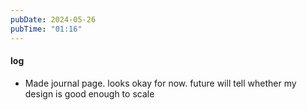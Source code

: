 ```yaml
---
pubDate: 2024-05-26 
pubTime: "01:16"
---
```


#### log

- Made journal page. looks okay for now. future will tell whether my design is good enough to scale
